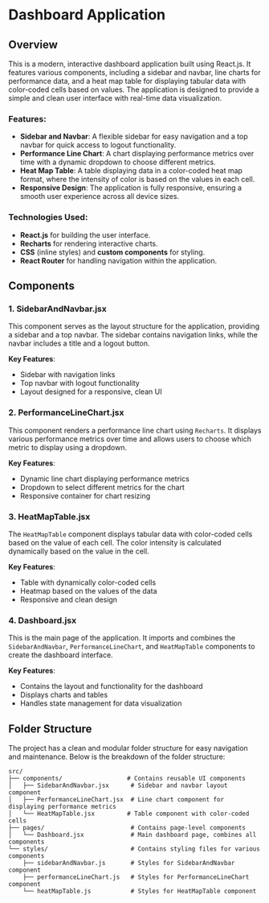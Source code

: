 # Dashboard Application

## Overview

This is a modern, interactive dashboard application built using React.js. It features various components, including a sidebar and navbar, line charts for performance data, and a heat map table for displaying tabular data with color-coded cells based on values. The application is designed to provide a simple and clean user interface with real-time data visualization.

### Features:
- **Sidebar and Navbar**: A flexible sidebar for easy navigation and a top navbar for quick access to logout functionality.
- **Performance Line Chart**: A chart displaying performance metrics over time with a dynamic dropdown to choose different metrics.
- **Heat Map Table**: A table displaying data in a color-coded heat map format, where the intensity of color is based on the values in each cell.
- **Responsive Design**: The application is fully responsive, ensuring a smooth user experience across all device sizes.

### Technologies Used:
- **React.js** for building the user interface.
- **Recharts** for rendering interactive charts.
- **CSS** (inline styles) and **custom components** for styling.
- **React Router** for handling navigation within the application.

## Components

### 1. **SidebarAndNavbar.jsx**
This component serves as the layout structure for the application, providing a sidebar and a top navbar. The sidebar contains navigation links, while the navbar includes a title and a logout button.

**Key Features**:
- Sidebar with navigation links
- Top navbar with logout functionality
- Layout designed for a responsive, clean UI

### 2. **PerformanceLineChart.jsx**
This component renders a performance line chart using `Recharts`. It displays various performance metrics over time and allows users to choose which metric to display using a dropdown.

**Key Features**:
- Dynamic line chart displaying performance metrics
- Dropdown to select different metrics for the chart
- Responsive container for chart resizing

### 3. **HeatMapTable.jsx**
The `HeatMapTable` component displays tabular data with color-coded cells based on the value of each cell. The color intensity is calculated dynamically based on the value in the cell.

**Key Features**:
- Table with dynamically color-coded cells
- Heatmap based on the values of the data
- Responsive and clean design

### 4. **Dashboard.jsx**
This is the main page of the application. It imports and combines the `SidebarAndNavbar`, `PerformanceLineChart`, and `HeatMapTable` components to create the dashboard interface.

**Key Features**:
- Contains the layout and functionality for the dashboard
- Displays charts and tables
- Handles state management for data visualization

## Folder Structure

The project has a clean and modular folder structure for easy navigation and maintenance. Below is the breakdown of the folder structure:

```plaintext
src/
├── components/                  # Contains reusable UI components
│   ├── SidebarAndNavbar.jsx      # Sidebar and navbar layout component
│   ├── PerformanceLineChart.jsx  # Line chart component for displaying performance metrics
│   └── HeatMapTable.jsx         # Table component with color-coded cells
├── pages/                        # Contains page-level components
│   └── Dashboard.jsx             # Main dashboard page, combines all components
└── styles/                       # Contains styling files for various components
    ├── sidebarAndNavbar.js       # Styles for SidebarAndNavbar component
    ├── performanceLineChart.js   # Styles for PerformanceLineChart component
    └── heatMapTable.js           # Styles for HeatMapTable component
